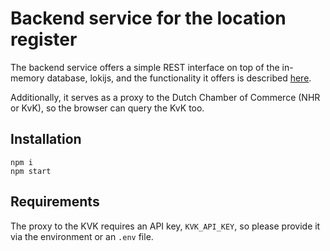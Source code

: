 # Backend service for the location register

The backend service offers a simple REST interface on top of the in-memory database, lokijs, and the functionality it offers is described [here](https://github.com/erikvullings/rest-easy-loki).

Additionally, it serves as a proxy to the Dutch Chamber of Commerce (NHR or KvK), so the browser can query the KvK too.

## Installation

```console
npm i
npm start
```

## Requirements

The proxy to the KVK requires an API key, `KVK_API_KEY`, so please provide it via the environment or an `.env` file.
